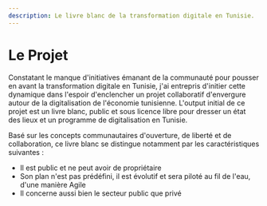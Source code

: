 ```yaml
---
description: Le livre blanc de la transformation digitale en Tunisie.
---
```


# Le Projet



Constatant le manque d'initiatives émanant de la communauté pour pousser en avant la transformation digitale en Tunisie, j'ai entrepris d'initier cette dynamique dans l'espoir d'enclencher un projet collaboratif d'envergure autour de la digitalisation de l'économie tunisienne. L'output initial de ce projet est un livre blanc, public et sous licence libre pour dresser un état des lieux et un programme de digitalisation en Tunisie.

Basé sur les concepts communautaires d'ouverture, de liberté et de collaboration, ce livre blanc se distingue notamment par les caractéristiques suivantes :

* Il est public et ne peut avoir de propriétaire
* Son plan n'est pas prédéfini, il est évolutif et sera piloté au fil de l'eau, d'une manière Agile
* Il concerne aussi bien le secteur public que privé

